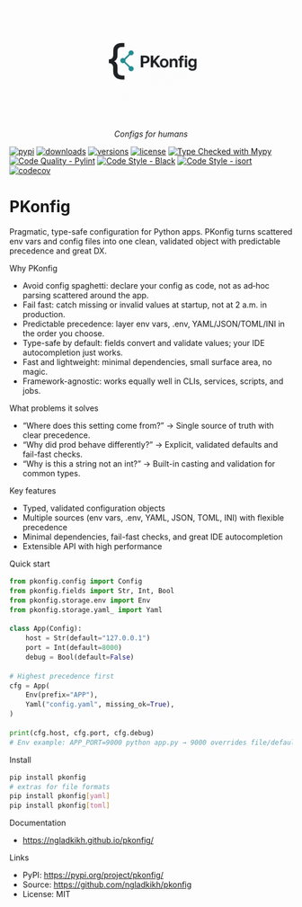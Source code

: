 <p align="center">
  <img src="docs/_static/pkonfig_logo_2.png" alt="PKonfig logo" width="200">
</p>
<p align="center">
  <em>Configs for humans</em>
</p>

[![pypi](https://img.shields.io/pypi/v/pkonfig.svg)](https://pypi.python.org/pypi/pkonfig)
[![downloads](https://img.shields.io/pypi/dm/pkonfig)](https://pepy.tech/project/pkonfig)
[![versions](https://img.shields.io/pypi/pyversions/pkonfig.svg)](https://github.com/ngladkikh/pkonfig)
[![license](https://img.shields.io/github/license/ngladkikh/pkonfig.svg)](https://github.com/ngladkikh/pkonfig/blob/master/LICENSE)
[![Type Checked with Mypy](https://img.shields.io/badge/Type%20Check-Mypy-brightgreen)](https://mypy.readthedocs.io/en/stable/)
[![Code Quality - Pylint](https://img.shields.io/badge/Code%20Quality-Pylint-blue)](https://www.pylint.org/)
[![Code Style - Black](https://img.shields.io/badge/Code%20Style-Black-black)](https://github.com/psf/black)
[![Code Style - isort](https://img.shields.io/badge/Code%20Style-isort-%231674b1)](https://pycqa.github.io/isort/)
[![codecov](https://codecov.io/github/ngladkikh/pkonfig/branch/main/graph/badge.svg?token=VDRSB1XUFH)](https://codecov.io/github/ngladkikh/pkonfig)

# PKonfig

Pragmatic, type-safe configuration for Python apps. PKonfig turns scattered env vars and config files into one clean, validated object with predictable precedence and great DX.

Why PKonfig
- Avoid config spaghetti: declare your config as code, not as ad‑hoc parsing scattered around the app.
- Fail fast: catch missing or invalid values at startup, not at 2 a.m. in production.
- Predictable precedence: layer env vars, .env, YAML/JSON/TOML/INI in the order you choose.
- Type-safe by default: fields convert and validate values; your IDE autocompletion just works.
- Fast and lightweight: minimal dependencies, small surface area, no magic.
- Framework-agnostic: works equally well in CLIs, services, scripts, and jobs.

What problems it solves
- “Where does this setting come from?” → Single source of truth with clear precedence.
- “Why did prod behave differently?” → Explicit, validated defaults and fail-fast checks.
- “Why is this a string not an int?” → Built-in casting and validation for common types.

Key features
- Typed, validated configuration objects
- Multiple sources (env vars, .env, YAML, JSON, TOML, INI) with flexible precedence
- Minimal dependencies, fail-fast checks, and great IDE autocompletion
- Extensible API with high performance

Quick start
```python
from pkonfig.config import Config
from pkonfig.fields import Str, Int, Bool
from pkonfig.storage.env import Env
from pkonfig.storage.yaml_ import Yaml

class App(Config):
    host = Str(default="127.0.0.1")
    port = Int(default=8000)
    debug = Bool(default=False)

# Highest precedence first
cfg = App(
    Env(prefix="APP"),
    Yaml("config.yaml", missing_ok=True),
)

print(cfg.host, cfg.port, cfg.debug)
# Env example: APP_PORT=9000 python app.py → 9000 overrides file/defaults
```

Install
```bash
pip install pkonfig
# extras for file formats
pip install pkonfig[yaml]
pip install pkonfig[toml]
```

Documentation
- https://ngladkikh.github.io/pkonfig/

Links
- PyPI: https://pypi.org/project/pkonfig/
- Source: https://github.com/ngladkikh/pkonfig
- License: MIT